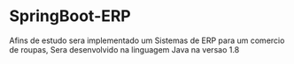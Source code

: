 # SpringBoot-ERP
Afins de estudo sera implementado um Sistemas de ERP para um comercio de roupas, Sera desenvolvido na linguagem Java na versao 1.8
